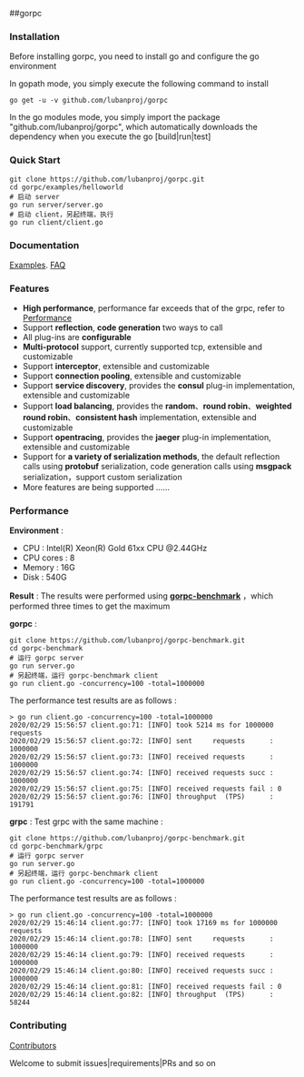 ##gorpc

### Installation
Before installing gorpc, you need to install go and configure the go environment

In gopath mode, you simply execute the following command to install

```
go get -u -v github.com/lubanproj/gorpc
```
In the go modules mode, you simply import the package "github.com/lubanproj/gorpc", which automatically downloads the dependency when you execute the go [build|run|test]

### Quick Start
```
git clone https://github.com/lubanproj/gorpc.git
cd gorpc/examples/helloworld
# 启动 server
go run server/server.go
# 启动 client，另起终端，执行
go run client/client.go
```
### Documentation
[Examples](https://github.com/lubanproj/gorpc/tree/master/examples).
[FAQ](https://github.com/lubanproj/gorpc/wiki/FAQ)
### Features
- **High performance**, performance far exceeds that of the grpc, refer to [Performance](#Performance)
- Support **reflection**, **code generation** two ways to call
- All plug-ins are **configurable**
- **Multi-protocol** support, currently supported tcp, extensible and customizable
- Support **interceptor**, extensible and customizable
- Support **connection pooling**, extensible and customizable
- Support **service discovery**, provides the **consul** plug-in implementation, extensible and customizable
- Support **load balancing**, provides the **random**、**round robin**、**weighted round robin**、**consistent hash** implementation, extensible and customizable
- Support **opentracing**, provides the **jaeger** plug-in implementation, extensible and customizable
- Support for **a variety of serialization methods**, the default reflection calls using **protobuf** serialization,  code generation calls using **msgpack** serialization，support custom serialization
- More features are being supported ......

### <span id="Performance">Performance</span>
**Environment** :
- CPU : Intel(R) Xeon(R) Gold 61xx CPU @2.44GHz
- CPU cores : 8
- Memory : 16G
- Disk : 540G

**Result** :
The results were performed using [**gorpc-benchmark**](https://github.com/lubanproj/gorpc-benchmark) ，which performed three times to get the maximum

**gorpc** :
```
git clone https://github.com/lubanproj/gorpc-benchmark.git
cd gorpc-benchmark
# 运行 gorpc server
go run server.go
# 另起终端，运行 gorpc-benchmark client
go run client.go -concurrency=100 -total=1000000
```
The performance test results are as follows : 
```
> go run client.go -concurrency=100 -total=1000000
2020/02/29 15:56:57 client.go:71: [INFO] took 5214 ms for 1000000 requests
2020/02/29 15:56:57 client.go:72: [INFO] sent     requests      : 1000000
2020/02/29 15:56:57 client.go:73: [INFO] received requests      : 1000000
2020/02/29 15:56:57 client.go:74: [INFO] received requests succ : 1000000
2020/02/29 15:56:57 client.go:75: [INFO] received requests fail : 0
2020/02/29 15:56:57 client.go:76: [INFO] throughput  (TPS)      : 191791
```
**grpc** : 
Test grpc with the same machine :
```
git clone https://github.com/lubanproj/gorpc-benchmark.git
cd gorpc-benchmark/grpc
# 运行 gorpc server
go run server.go
# 另起终端，运行 gorpc-benchmark client
go run client.go -concurrency=100 -total=1000000
```
The performance test results are as follows : 
```
> go run client.go -concurrency=100 -total=1000000
2020/02/29 15:46:14 client.go:77: [INFO] took 17169 ms for 1000000 requests
2020/02/29 15:46:14 client.go:78: [INFO] sent     requests      : 1000000
2020/02/29 15:46:14 client.go:79: [INFO] received requests      : 1000000
2020/02/29 15:46:14 client.go:80: [INFO] received requests succ : 1000000
2020/02/29 15:46:14 client.go:81: [INFO] received requests fail : 0
2020/02/29 15:46:14 client.go:82: [INFO] throughput  (TPS)      : 58244
```

### Contributing
[Contributors](https://github.com/lubanproj/gorpc/graphs/contributors)

Welcome to submit issues|requirements|PRs and so on


